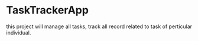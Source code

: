 # TaskTrackerApp
this project will manage all tasks, track all record related to task of perticular individual.
